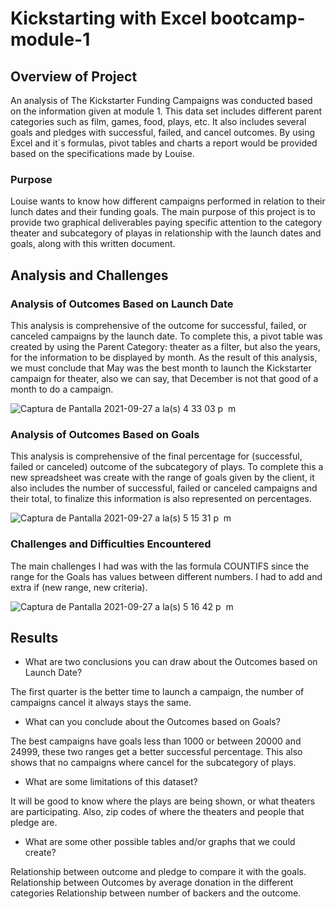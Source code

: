 # Kickstarting with Excel bootcamp-module-1 

## Overview of Project

An analysis of The Kickstarter Funding Campaigns was conducted based on the information given at module 1. This data set includes different parent categories such as film, games, food, plays, etc. It also includes several goals and pledges with successful, failed, and cancel outcomes. By using Excel and it´s formulas, pivot tables and charts a report would be provided based on the specifications made by Louise.


### Purpose

Louise wants to know how different campaigns performed in relation to their lunch dates and their funding goals. The main purpose of this project is to provide two graphical deliverables paying specific attention to the category theater and subcategory of playas in relationship with the launch dates and goals, along with this written document.

## Analysis and Challenges




### Analysis of Outcomes Based on Launch Date

This analysis is comprehensive of the outcome for successful, failed, or canceled campaigns by the launch date. To complete this, a pivot table was created by using the Parent Category: theater as a filter, but also the years, for the information to be displayed by month. As the result of this analysis, we must conclude that May was the best month to launch the Kickstarter campaign for theater, also we can say, that December is not that good of a month to do a campaign. 

![Captura de Pantalla 2021-09-27 a la(s) 4 33 03 p  m](https://user-images.githubusercontent.com/37987602/134994313-e27cf723-a2aa-4076-8958-67bfba54fdd5.png)

### Analysis of Outcomes Based on Goals

This analysis is comprehensive of the final percentage for (successful, failed or canceled) outcome of the subcategory of plays. To complete this a new spreadsheet was create with the range of goals given by the client, it also includes the number of successful, failed or canceled campaigns and their total, to finalize this information is also represented on percentages.

![Captura de Pantalla 2021-09-27 a la(s) 5 15 31 p  m](https://user-images.githubusercontent.com/37987602/134997685-9a92967c-8066-4578-9fba-84d887772911.png)

### Challenges and Difficulties Encountered

The main challenges I had was with the las formula COUNTIFS since the range for the Goals has values between different numbers. I had to add and extra if (new range, new criteria).

![Captura de Pantalla 2021-09-27 a la(s) 5 16 42 p  m](https://user-images.githubusercontent.com/37987602/134997773-965d2cd2-2828-45f3-8576-c3259500bb9c.png)


## Results

- What are two conclusions you can draw about the Outcomes based on Launch Date?

The first quarter is the better time to launch a campaign, the number of campaigns cancel it always stays the same.

- What can you conclude about the Outcomes based on Goals?

The best campaigns have goals less than 1000 or between 20000 and 24999, these two ranges get a better successful percentage. This also shows that no campaigns where cancel for the subcategory of plays.

- What are some limitations of this dataset?

It will be good to know where the plays are being shown, or what theaters are participating. Also, zip codes of where the theaters and people that pledge are.

- What are some other possible tables and/or graphs that we could create?

Relationship between outcome and pledge to compare it with the goals. Relationship between Outcomes by average donation in the different categories Relationship between number of backers and the outcome.
